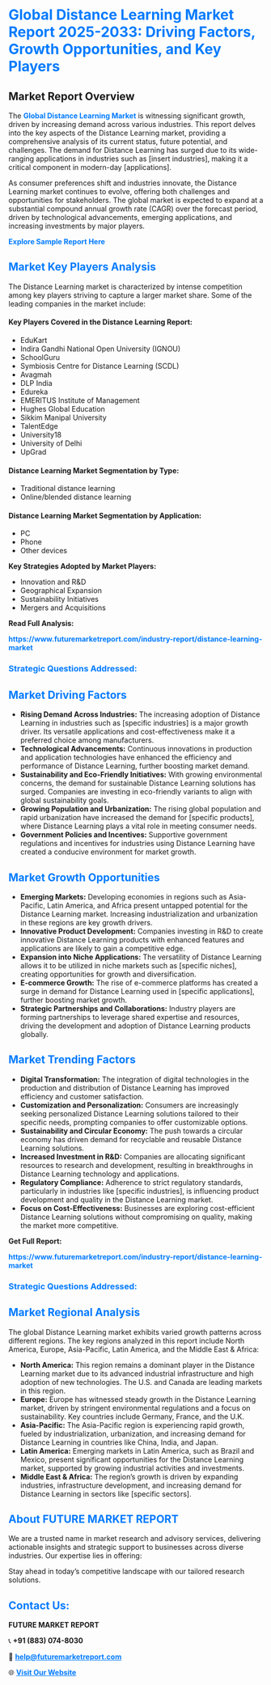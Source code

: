 <h1 style="color: #007BFF;">Global Distance Learning Market Report 2025-2033: Driving Factors, Growth Opportunities, and Key Players</h1>

<section id="overview">
<h2>Market Report Overview</h2>
<p>The <a href="https://www.futuremarketreport.com/industry-report/distance-learning-market" style="color: #007BFF; text-decoration: none;"><strong>Global Distance Learning Market</strong></a> is witnessing significant growth, driven by increasing demand across various industries. This report delves into the key aspects of the Distance Learning market, providing a comprehensive analysis of its current status, future potential, and challenges. The demand for Distance Learning has surged due to its wide-ranging applications in industries such as [insert industries], making it a critical component in modern-day [applications].</p>
<p>As consumer preferences shift and industries innovate, the Distance Learning market continues to evolve, offering both challenges and opportunities for stakeholders. The global market is expected to expand at a substantial compound annual growth rate (CAGR) over the forecast period, driven by technological advancements, emerging applications, and increasing investments by major players.</p>
</section>

<section id="overview">
<p><a href="https://www.futuremarketreport.com/request-sample/reportId=56798" style="color: #007BFF; text-decoration: none;"><strong>Explore Sample Report Here</strong></a></p>
</section>

<section id="key-players">
<h2 style="color: #007BFF;">Market Key Players Analysis</h2>
<p>The Distance Learning market is characterized by intense competition among key players striving to capture a larger market share. Some of the leading companies in the market include:</p>
<h4>Key Players Covered in the Distance Learning Report:</h4>
<ul><li>EduKart</li><li>Indira Gandhi National Open University (IGNOU)</li><li>SchoolGuru</li><li>Symbiosis Centre for Distance Learning (SCDL)</li><li>Avagmah</li><li>DLP India</li><li>Edureka</li><li>EMERITUS Institute of Management</li><li>Hughes Global Education</li><li>Sikkim Manipal University</li><li>TalentEdge</li><li>University18</li><li>University of Delhi</li><li>UpGrad</li></ul>
<h4>Distance Learning Market Segmentation by Type:</h4>
<ul><li>Traditional distance learning</li><li>Online/blended distance learning</li></ul>

<h4>Distance Learning Market Segmentation by Application:</h4>
<ul><li>PC</li><li>Phone</li><li>Other devices</li></ul>
<p><strong>Key Strategies Adopted by Market Players:</strong></p>
<ul>
<li>Innovation and R&D</li>
<li>Geographical Expansion</li>
<li>Sustainability Initiatives</li>
<li>Mergers and Acquisitions</li>
</ul>
</section>

<section>
<p><strong>Read Full Analysis: </strong></p><a href="https://www.futuremarketreport.com/industry-report/distance-learning-market" style="color: #007BFF; text-decoration: none;"><strong>https://www.futuremarketreport.com/industry-report/distance-learning-market</strong></a>
<h3 style="color: #007BFF;">Strategic Questions Addressed:</h3>
</section>

<section id="driving-factors">
<h2 style="color: #007BFF;">Market Driving Factors</h2>
<ul>
<li><strong>Rising Demand Across Industries:</strong> The increasing adoption of Distance Learning in industries such as [specific industries] is a major growth driver. Its versatile applications and cost-effectiveness make it a preferred choice among manufacturers.</li>
<li><strong>Technological Advancements:</strong> Continuous innovations in production and application technologies have enhanced the efficiency and performance of Distance Learning, further boosting market demand.</li>
<li><strong>Sustainability and Eco-Friendly Initiatives:</strong> With growing environmental concerns, the demand for sustainable Distance Learning solutions has surged. Companies are investing in eco-friendly variants to align with global sustainability goals.</li>
<li><strong>Growing Population and Urbanization:</strong> The rising global population and rapid urbanization have increased the demand for [specific products], where Distance Learning plays a vital role in meeting consumer needs.</li>
<li><strong>Government Policies and Incentives:</strong> Supportive government regulations and incentives for industries using Distance Learning have created a conducive environment for market growth.</li>
</ul>
</section>

<section id="growth-opportunities">
<h2 style="color: #007BFF;">Market Growth Opportunities</h2>
<ul>
<li><strong>Emerging Markets:</strong> Developing economies in regions such as Asia-Pacific, Latin America, and Africa present untapped potential for the Distance Learning market. Increasing industrialization and urbanization in these regions are key growth drivers.</li>
<li><strong>Innovative Product Development:</strong> Companies investing in R&D to create innovative Distance Learning products with enhanced features and applications are likely to gain a competitive edge.</li>
<li><strong>Expansion into Niche Applications:</strong> The versatility of Distance Learning allows it to be utilized in niche markets such as [specific niches], creating opportunities for growth and diversification.</li>
<li><strong>E-commerce Growth:</strong> The rise of e-commerce platforms has created a surge in demand for Distance Learning used in [specific applications], further boosting market growth.</li>
<li><strong>Strategic Partnerships and Collaborations:</strong> Industry players are forming partnerships to leverage shared expertise and resources, driving the development and adoption of Distance Learning products globally.</li>
</ul>
</section>

<section id="trending-factors">
<h2 style="color: #007BFF;">Market Trending Factors</h2>
<ul>
<li><strong>Digital Transformation:</strong> The integration of digital technologies in the production and distribution of Distance Learning has improved efficiency and customer satisfaction.</li>
<li><strong>Customization and Personalization:</strong> Consumers are increasingly seeking personalized Distance Learning solutions tailored to their specific needs, prompting companies to offer customizable options.</li>
<li><strong>Sustainability and Circular Economy:</strong> The push towards a circular economy has driven demand for recyclable and reusable Distance Learning solutions.</li>
<li><strong>Increased Investment in R&D:</strong> Companies are allocating significant resources to research and development, resulting in breakthroughs in Distance Learning technology and applications.</li>
<li><strong>Regulatory Compliance:</strong> Adherence to strict regulatory standards, particularly in industries like [specific industries], is influencing product development and quality in the Distance Learning market.</li>
<li><strong>Focus on Cost-Effectiveness:</strong> Businesses are exploring cost-efficient Distance Learning solutions without compromising on quality, making the market more competitive.</li>
</ul>
</section>

<section>
<p><strong>Get Full Report: </strong></p><a href="https://www.futuremarketreport.com/industry-report/distance-learning-market" style="color: #007BFF; text-decoration: none;"><strong>https://www.futuremarketreport.com/industry-report/distance-learning-market</strong></a>
<h3 style="color: #007BFF;">Strategic Questions Addressed:</h3>
</section>


<section id="regional-analysis">
<h2 style="color: #007BFF;">Market Regional Analysis</h2>
<p>The global Distance Learning market exhibits varied growth patterns across different regions. The key regions analyzed in this report include North America, Europe, Asia-Pacific, Latin America, and the Middle East & Africa:</p>
<ul>
<li><strong>North America:</strong> This region remains a dominant player in the Distance Learning market due to its advanced industrial infrastructure and high adoption of new technologies. The U.S. and Canada are leading markets in this region.</li>
<li><strong>Europe:</strong> Europe has witnessed steady growth in the Distance Learning market, driven by stringent environmental regulations and a focus on sustainability. Key countries include Germany, France, and the U.K.</li>
<li><strong>Asia-Pacific:</strong> The Asia-Pacific region is experiencing rapid growth, fueled by industrialization, urbanization, and increasing demand for Distance Learning in countries like China, India, and Japan.</li>
<li><strong>Latin America:</strong> Emerging markets in Latin America, such as Brazil and Mexico, present significant opportunities for the Distance Learning market, supported by growing industrial activities and investments.</li>
<li><strong>Middle East & Africa:</strong> The region’s growth is driven by expanding industries, infrastructure development, and increasing demand for Distance Learning in sectors like [specific sectors].</li>
</ul>
</section>

<footer>
<h2 style="color: #007BFF;">About FUTURE MARKET REPORT</h2>
<p>We are a trusted name in market research and advisory services, delivering actionable insights and strategic support to businesses across diverse industries. Our expertise lies in offering:</p>

<p>Stay ahead in today’s competitive landscape with our tailored research solutions.</p>

<h2 style="color: #007BFF;">Contact Us:</h2>
<p><strong>FUTURE MARKET REPORT</strong></p>
<p>📞 <strong>+91 (883) 074-8030</strong></p>
<p>📧 <strong><a href="mailto:help@futuremarketreport.com" style="color: #007BFF;">help@futuremarketreport.com</a></strong></p>
<p>🌐 <strong><a href="https://www.futuremarketreport.com/" style="color: #007BFF;">Visit Our Website</a></strong></p>
</footer>